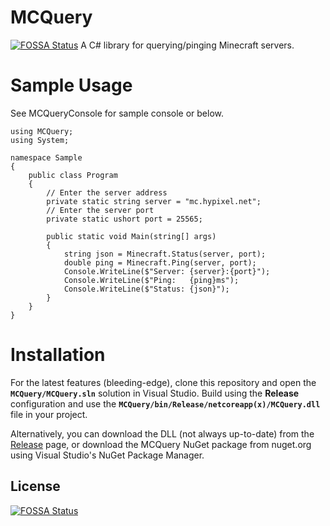 # MCQuery
[![FOSSA Status](https://app.fossa.io/api/projects/git%2Bgithub.com%2FSergeantSerk%2FMCQuery.svg?type=shield)](https://app.fossa.io/projects/git%2Bgithub.com%2FSergeantSerk%2FMCQuery?ref=badge_shield)
A C# library for querying/pinging Minecraft servers.

# Sample Usage
See MCQueryConsole for sample console or below.
```
using MCQuery;
using System;

namespace Sample
{
    public class Program
    {
        // Enter the server address
        private static string server = "mc.hypixel.net";
        // Enter the server port
        private static ushort port = 25565;

        public static void Main(string[] args)
        {
            string json = Minecraft.Status(server, port);
            double ping = Minecraft.Ping(server, port);
            Console.WriteLine($"Server: {server}:{port}");
            Console.WriteLine($"Ping:   {ping}ms");
            Console.WriteLine($"Status: {json}");
        }
    }
}
```

# Installation
For the latest features (bleeding-edge), clone this repository and open the **`MCQuery/MCQuery.sln`** solution in Visual Studio. Build using the **Release** configuration and use the **`MCQuery/bin/Release/netcoreapp(x)/MCQuery.dll`** file in your project.

Alternatively, you can download the DLL (not always up-to-date) from the [Release](https://github.com/SergeantSerk/MCQuery/releases) page, or download the MCQuery NuGet package from nuget.org using Visual Studio's NuGet Package Manager.


## License
[![FOSSA Status](https://app.fossa.io/api/projects/git%2Bgithub.com%2FSergeantSerk%2FMCQuery.svg?type=large)](https://app.fossa.io/projects/git%2Bgithub.com%2FSergeantSerk%2FMCQuery?ref=badge_large)